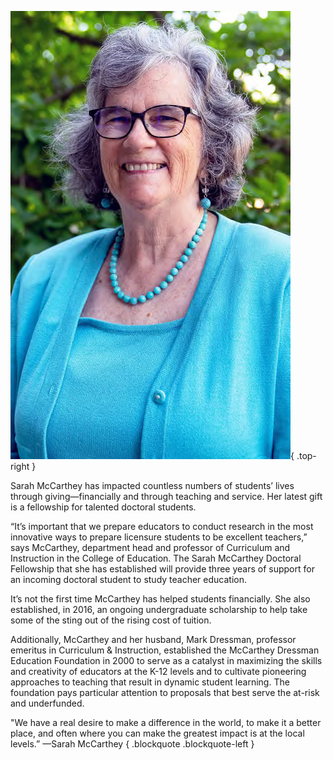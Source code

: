﻿---
layout: article.liquid
pageTitle: McCarthey Doctoral Fellowship Supports Teacher Education Scholars
url: mccarthey
---
![Sarah Mccarthey](/img/sarah_mccarthey.png){ .top-right }

Sarah McCarthey has impacted countless numbers of students’ lives through giving—financially and through teaching and service. Her latest gift is a fellowship for talented doctoral students.

“It’s important that we prepare educators to conduct research in the most innovative ways to prepare licensure students to be excellent teachers,” says McCarthey, department head and professor of Curriculum and Instruction in the College of Education. The Sarah McCarthey Doctoral Fellowship that she has established will provide three years of support for an incoming doctoral student to study teacher education.

It’s not the first time McCarthey has helped students financially. She also established, in 2016, an ongoing undergraduate scholarship to help take some of the sting out of the rising cost of tuition.

Additionally, McCarthey and her husband, Mark Dressman, professor emeritus in Curriculum & Instruction, established the McCarthey Dressman Education Foundation in 2000 to serve as a catalyst in maximizing the skills and creativity of educators at the K-12 levels and to cultivate pioneering approaches to teaching that result in dynamic student learning. The foundation pays particular attention to proposals that best serve the at-risk and underfunded.

"We have a real desire to make a difference in the world, to make it a better place, and often where you can make the greatest impact is at the local levels.” —Sarah McCarthey { .blockquote .blockquote-left }